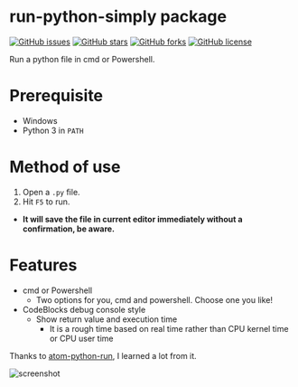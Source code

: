 # run-python-simply package
[![GitHub issues](https://img.shields.io/github/issues/techstay/run-python-simply.svg?style=plastic)](https://github.com/techstay/run-python-simply/issues)
[![GitHub stars](https://img.shields.io/github/stars/techstay/run-python-simply.svg?style=plastic)](https://github.com/techstay/run-python-simply/stargazers)
[![GitHub forks](https://img.shields.io/github/forks/techstay/run-python-simply.svg?style=plastic)](https://github.com/techstay/run-python-simply/network)
[![GitHub license](https://img.shields.io/badge/license-MIT-blue.svg?style=plastic)](https://raw.githubusercontent.com/techstay/run-python-simply/master/LICENSE.md)

Run a python file in cmd or Powershell.

# Prerequisite

- Windows
- Python 3 in `PATH`


# Method of use

1. Open a `.py` file.
2. Hit `F5` to run.


- **It will save the file in current editor immediately without a confirmation, be aware.**

# Features

- cmd or Powershell
  - Two options for you, cmd and powershell. Choose one you like!
- CodeBlocks debug console style
  - Show return value and execution time
    - It is a rough time based on real time rather than CPU kernel time or CPU user time


Thanks to [atom-python-run](https://github.com/foreshadow/atom-python-run), I learned a lot from it.


![screenshot](https://raw.githubusercontent.com/techstay/run-python-simply/master/shot.PNG)

